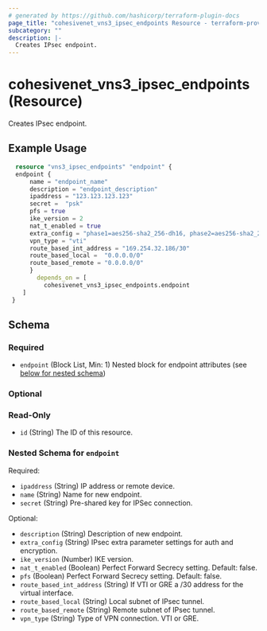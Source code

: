```yaml
---
# generated by https://github.com/hashicorp/terraform-plugin-docs
page_title: "cohesivenet_vns3_ipsec_endpoints Resource - terraform-provider-cohesivenet"
subcategory: ""
description: |-
  Creates IPsec endpoint.
---
```


# cohesivenet_vns3_ipsec_endpoints (Resource)

Creates IPsec endpoint.

## Example Usage
```terraform
  resource "vns3_ipsec_endpoints" "endpoint" {
  endpoint {
      name = "endpoint_name"
      description = "endpoint_description"
      ipaddress = "123.123.123.123"
      secret =  "psk"
      pfs = true 
      ike_version = 2
      nat_t_enabled = true 
      extra_config = "phase1=aes256-sha2_256-dh16, phase2=aes256-sha2_256-dh16"
      vpn_type = "vti"
      route_based_int_address = "169.254.32.186/30"
      route_based_local =  "0.0.0.0/0"
      route_based_remote = "0.0.0.0/0"
      }
        depends_on = [
          cohesivenet_vns3_ipsec_endpoints.endpoint
    ]
 }
```



<!-- schema generated by tfplugindocs -->
## Schema

### Required

- `endpoint` (Block List, Min: 1) Nested block for endpoint attributes (see [below for nested schema](#nestedblock--endpoint))

### Optional

### Read-Only

- `id` (String) The ID of this resource.

<a id="nestedblock--endpoint"></a>
### Nested Schema for `endpoint`

Required:

- `ipaddress` (String) IP address or remote device.
- `name` (String) Name for new endpoint.
- `secret` (String) Pre-shared key for IPSec connection.

Optional:

- `description` (String) Description of new endpoint.
- `extra_config` (String) IPsec extra parameter settings for auth and encryption.
- `ike_version` (Number) IKE version.
- `nat_t_enabled` (Boolean) Perfect Forward Secrecy setting. Default: false.
- `pfs` (Boolean) Perfect Forward Secrecy setting. Default: false.
- `route_based_int_address` (String) If VTI or GRE a /30 address for the virtual interface.
- `route_based_local` (String) Local subnet of IPsec tunnel.
- `route_based_remote` (String) Remote subnet of IPsec tunnel.
- `vpn_type` (String) Type of VPN connection. VTI or GRE.


